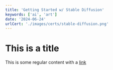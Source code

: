 ```yaml
---
title: 'Getting Started w/ Stable Diffusion'
keywords: ['ai', 'art']
date: '2024-06-24'
urlCert: './images/certs/stable-diffusion.png'
---
```


# This is a title

This is some regular content with a [link](https://google.com)
